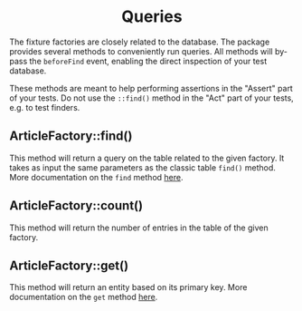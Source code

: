 <h1 align="center">Queries</h1>


The fixture factories are closely related to the database. The package provides several methods to conveniently
run queries. All methods will by-pass the `beforeFind` event, enabling the direct inspection of your
test database.

These methods are meant to help performing assertions in the "Assert" part of your tests. Do not use the `::find()` method in the "Act" part of your tests, e.g. to test finders.

## ArticleFactory::find()
This method will return a query on the table related to the given factory. It takes as input the same parameters as the classic table `find()` method.
More documentation on the `find` method [here](https://book.cakephp.org/4/en/orm/query-builder.html#namespace-Cake\ORM).

## ArticleFactory::count()
This method will return the number of entries in the table of the given factory.

## ArticleFactory::get()
This method will return an entity based on its primary key.
More documentation on the `get` method [here](https://book.cakephp.org/4/en/orm/retrieving-data-and-resultsets.html#getting-a-single-entity-by-primary-key).
